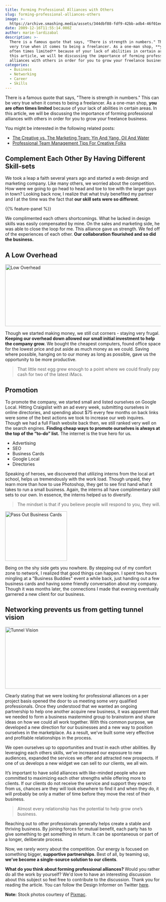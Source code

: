 ```yaml
---
title: Forming Professional Alliances with Others
slug: forming-professional-alliances-others
image: >-
  https://archive.smashing.media/assets/344dbf88-fdf9-42bb-adb4-46f01eedd629/080092ef-29d8-4fe8-9df0-08bdbaf8ad53/alliances.png
date: 2009-12-16T11:55:14.000Z
author: marie-lardizabal
description: >-
  There is a famous quote that says, "There is strength in numbers." This can be
  very true when it comes to being a freelancer. As a one-man shop, **you are
  often times limited** because of your lack of abilities in certain areas. In
  this article, we will be discussing the importance of forming professional
  alliances with others in order for you to grow your freelance business.
categories:
  - Business
  - Networking
  - Career
  - Skills
---
```

There is a famous quote that says, "There is strength in numbers." This can be very true when it comes to being a freelancer. As a one-man shop, <strong>you are often times limited</strong> because of your lack of abilities in certain areas. In this article, we will be discussing the importance of forming professional alliances with others in order for you to grow your freelance business.

You might be interested in the following related posts:

*   [The Creative vs. The Marketing Team: Yin And Yang, Oil And Water](https://www.smashingmagazine.com/2010/07/yin-and-yang-oil-and-water-creative-and-marketing/)
*   [Professional Team Management Tips For Creative Folks](https://www.smashingmagazine.com/2009/09/professional-team-management-tips-for-creative-folks/)

## Complement Each Other By Having Different Skill-sets

We took a leap a faith several years ago and started a web design and marketing company. Like many others, we worried about the competition. How were we going to go head to head and toe to toe with the larger guys in town? Looking back now, I realize that what truly benefited my partner and I at the time was the fact that **our skill sets were so different**.

{{% feature-panel %}}

We complimented each others shortcomings. What he lacked in design skills was easily compensated by mine. On the sales and marketing side, he was able to close the loop for me. This alliance gave us strength. We fed off of the experiences of each other. **Our collaboration flourished and so did the business.**

## A Low Overhead

<img class="post-border" src="https://archive.smashing.media/assets/344dbf88-fdf9-42bb-adb4-46f01eedd629/7ab0c404-0d8e-4979-8375-8fa1efd22912/overhead.jpg" alt="Low Overhead" width="600" height="200" />

Though we started making money, we still cut corners - staying very frugal. <strong>Keeping our overhead down allowed our small initial investment to help the company grow.</strong> We bought the cheapest computers, found office space for the lowest price and put aside as much money as we could. Saving where possible, hanging on to our money as long as possible, gave us the opportunity to be more productive.
<blockquote>That little nest egg grew enough to a point where we could finally pay cash for two of the latest iMacs.</blockquote>

## Promotion

To promote the company, we started small and listed ourselves on Google Local. Hitting Craigslist with an ad every week, submitting ourselves in online directories, and spending about $75 every few months on back links were some of the best actions we took to increase our web inquires. Though we had a full Flash website back then, we still ranked very well on the search engines. <strong>Finding cheap ways to promote ourselves is always at the top of the “to-do” list.</strong> The internet is the true hero for us.

*   Advertising
*   SEO
*   Business Cards
*   Google Local
*   Directories

Speaking of heroes, we discovered that utilizing interns from the local art school, helps us tremendously with the work load. Though unpaid, they learn more than how to use Photoshop, they get to see first hand what it takes to run a small business. Again, the interns all have complimentary skill sets to our own. In essence, the interns helped us to diversify.
<blockquote>The mindset is that if you believe people will respond to you, they will.</blockquote>

<img loading="lazy" decoding="async" src="https://archive.smashing.media/assets/344dbf88-fdf9-42bb-adb4-46f01eedd629/fddd1d3e-c624-48c9-8023-09d922907a75/card.jpg" alt="Pass Out Business Cards" width="200" height="160" />

Being on the shy side gets you nowhere. By stepping out of my comfort zone to network, I realized that good things can happen. I spent two hours mingling at a "Business Buddies" event a while back, just handing out a few business cards and having some friendly conversation about my company. Though it was months later, the connections I made that evening eventually garnered a new client for our business.</p>

## Networking prevents us from getting tunnel vision

<img loading="lazy" decoding="async" src="https://archive.smashing.media/assets/344dbf88-fdf9-42bb-adb4-46f01eedd629/1df1eb41-b079-4a69-8510-4f81c4681b61/tunnel.jpg" alt="Tunnel Vision" width="600" height="200" />

Clearly stating that we were looking for professional alliances on a per project basis opened the door to us meeting some very qualified professionals. Once they understood that we wanted an ongoing partnership to help one another acquire new business, it was apparent that we needed to form a business mastermind group to brainstorm and share ideas on how we could all work together. With this common purpose, we developed a new direction for our businesses and a new way to position ourselves in the marketplace. As a result, we’ve built some very effective and profitable relationships in the process.

We open ourselves up to opportunities and trust in each other abilities. By leveraging each others skills, we’ve increased our exposure to new audiences, expanded the services we offer and attracted new prospects. If one of us develops a new widget we can sell to our clients, we all win.

It’s important to have solid alliances with like-minded people who are committed to maximizing each other strengths while offering more to clients. If our clients do not receive the service and support they expect from us, chances are they will look elsewhere to find it and when they do, it will probably be only a matter of time before they move the rest of their business.
<blockquote>Almost every relationship has the potential to help grow one’s business.</blockquote>

Reaching out to other professionals generally helps create a stable and thriving business. By joining forces for mutual benefit, each party has to give something to get something in return. It can be spontaneous or part of a longer, deliberate process.

Now, we rarely worry about the competition. Our energy is focused on something bigger, <strong>supportive partnerships</strong>. Best of all, by teaming up, <strong>we’ve become a single-source solution to our clients</strong>.

<strong>What do you think about forming professional alliances? </strong>Would you rather do all the work by yourself? We'd love to have an interesting discussion about this subject so feel free to contribute to the discussion. Thank you for reading the article. You can follow the Design Informer on Twitter <a href="https://www.twitter.com/designinformer">here</a>.

**Note:** Stock photos courtesy of [Pixmac](https://www.pixmac.com/).

